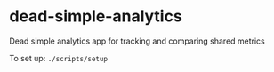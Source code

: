 # dead-simple-analytics
Dead simple analytics app for tracking and comparing shared metrics

To set up:
`./scripts/setup`
